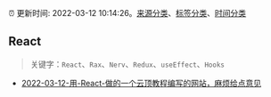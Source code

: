 :alarm_clock: 更新时间: 2022-03-12 10:14:26。[来源分类](../README.md)、[标签分类](../TAGS.md)、[时间分类](../TIMELINE.md)

## React


> 关键字：`React`、`Rax`、`Nerv`、`Redux`、`useEffect`、`Hooks`



- [2022-03-12-用-React-做的一个云顶教程编写的网站，麻烦给点意见](https://www.v2ex.com/t/839862) 